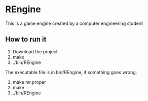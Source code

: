 # REngine

This is a game engine created by a computer engineering student

## How to run it

1. Download the project
2. make
3. ./bin/REngine

The executable file is in bin/REngine, if something goes wrong:

1. make mr.proper
2. make
3. ./bin/REngine